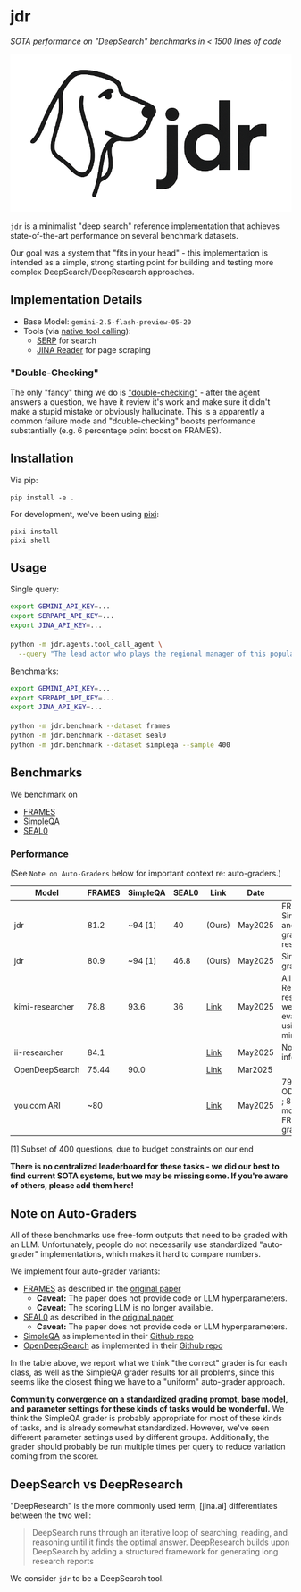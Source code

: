 # jdr
_SOTA performance on "DeepSearch" benchmarks in < 1500 lines of code_

<p align="center">
  <img src="./assets/logo.png">
</p>

`jdr` is a minimalist "deep search" reference implementation that achieves state-of-the-art performance on several benchmark datasets.  

Our goal was a system that "fits in your head" - this implementation is intended as a simple, strong starting point for building and testing more complex DeepSearch/DeepResearch approaches.

## Implementation Details
 - Base Model: `gemini-2.5-flash-preview-05-20`
 - Tools (via [native tool calling](https://docs.litellm.ai/docs/completion/function_call)):
   - [SERP](https://serpapi.com/) for search
   - [JINA Reader](https://r.jina.ai/) for page scraping

### "Double-Checking"

The only "fancy" thing we do is ["double-checking"](./jdr/agents/tool_call_agent.py#L148) - after the agent answers a question, we have it review it's work and make sure it didn't make a stupid mistake or obviously hallucinate.  This is a apparently a common failure mode and "double-checking" boosts performance substantially (e.g. 6 percentage point boost on FRAMES).

## Installation

Via pip:
```
pip install -e .
```

For development, we've been using [pixi](https://pixi.sh/latest/):
```
pixi install
pixi shell
```

## Usage

Single query:
```bash
export GEMINI_API_KEY=...
export SERPAPI_API_KEY=...
export JINA_API_KEY=...

python -m jdr.agents.tool_call_agent \
  --query "The lead actor who plays the regional manager of this popular mockumentary sitcom released in 2005 has the same initials as Santa Claus. What is the name of the voice actor for Flower in the latest animated film this actor starred in in 2024?"
```

Benchmarks:
```bash
export GEMINI_API_KEY=...
export SERPAPI_API_KEY=...
export JINA_API_KEY=...

python -m jdr.benchmark --dataset frames
python -m jdr.benchmark --dataset seal0
python -m jdr.benchmark --dataset simpleqa --sample 400
```

## Benchmarks

We benchmark on
- [FRAMES](https://huggingface.co/datasets/google/frames-benchmark)
- [SimpleQA](https://openai.com/index/introducing-simpleqa/)
- [SEAL0](https://huggingface.co/datasets/vtllms/sealqa)

### Performance
(See `Note on Auto-Graders` below for important context re: auto-graders.)

| Model | FRAMES | SimpleQA | SEAL0 | Link | Date | Notes |
|-------|--------|----------|-------|------|------|-------|
| jdr   | 81.2 | ~94 [1] | 40 | (Ours) | May2025 | FRAMES, SimpleQA and SEAL0 grader respectively |
| jdr   | 80.9 | ~94 [1] | 46.8 | (Ours) | May2025 | SimpleQA grader only |
| kimi-researcher | 78.8 | 93.6 | 36 | [Link](https://moonshotai.github.io/Kimi-Researcher/) | May2025 | All Kimi-Researcher results were evaluated using o3-mini |
| ii-researcher | 84.1 | | | [Link](https://github.com/Intelligent-Internet/ii-researcher) | May2025 | No grader information |
| OpenDeepSearch | 75.44 | 90.0 | | [Link](https://github.com/sentient-agi/OpenDeepSearch/) | Mar2025 | |
| you.com ARI | ~80 | | | [Link](https://you.com/articles/o3-mini-judges-ari-enterprise-winner-over-openai-deep-research) | May2025 | 79.7 w/ ODS grader ; 80.7 w/ modified FRAMES grader |

[1] Subset of 400 questions, due to budget constraints on our end

**There is no centralized leaderboard for these tasks - we did our best to find current SOTA systems, but we may be missing some.  If you're aware of others, please add them here!**

## Note on Auto-Graders

All of these benchmarks use free-form outputs that need to be graded with an LLM.  Unfortunately, people do not necessarily use standardized "auto-grader" implementations, which makes it hard to compare numbers.

We implement four auto-grader variants:
  - [FRAMES](jdr/evaluators.py#L93) as described in the [original paper](https://arxiv.org/abs/2409.12941)
    - **Caveat:** The paper does not provide code or LLM hyperparameters.
    - **Caveat:** The scoring LLM is no longer available.
  - [SEAL0](jdr/evaluators.py#L96) as described in the [original paper](https://arxiv.org/pdf/2506.01062)
    - **Caveat:** The paper does not provide code or LLM hyperparameters.
  - [SimpleQA](jdr/evaluators.py#L99) as implemented in their [Github repo](main/simpleqa_eval.py)
  - [OpenDeepSearch](jdr/evaluators.py#L102) as implemented in their [Github repo](https://github.com/sentient-agi/OpenDeepSearch/blob/main/evals/autograde_df.py#L21)

In the table above, we report what we think "the correct" grader is for each class, as well as the SimpleQA grader results for all problems, since this seems like the closest thing we have to a "uniform" auto-grader approach.  

**Community convergence on a standardized grading prompt, base model, and parameter settings for these kinds of tasks would be wonderful.**  We think the SimpleQA grader is probably appropriate for most of these kinds of tasks, and is already somewhat standardized.  However, we've seen different parameter settings used by different groups.  Additionally, the grader should probably be run multiple times per query to reduce variation coming from the scorer.

## DeepSearch vs DeepResearch

"DeepResearch" is the more commonly used term, [jina.ai] differentiates between the two well:
> DeepSearch runs through an iterative loop of searching, reading, and reasoning until it finds the optimal answer.
> DeepResearch builds upon DeepSearch by adding a structured framework for generating long research reports

We consider `jdr` to be a DeepSearch tool. 
